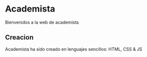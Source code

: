 # Academista
Bienvenidos a la web de academista

## Creacion
Academista ha sido creado en lenguajes sencillos: HTML, CSS & JS
